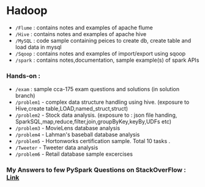 # Hadoop

- `/Flume` : contains notes and examples of apache flume
- `/Hive` : contains notes and examples of apache hive
- `/MySQL` : code sample containing peices to create db, create table and load data in mysql
- `/Sqoop` : contains notes and examples of import/export using sqoop
-  `/spark` : contains notes,documentation, sample example(s) of spark APIs

### Hands-on :
- `/exam` : sample cca-175 exam questions and solutions (in solution branch)
- `/problem1` - complex data structure handling using hive. (exposure to Hive,create table,LOAD,named_struct,struct)
- `/problem2` - Stock data analysis. (exposure to : json file handing, SparkSQL,map,reduce,filter,join,groupByKey,keyBy,UDFs etc)
- `/problem3` - MovieLens database analysis
- `/problem4` - Lahman's baseball database analysis
- `/problem5` - Hortonworks certification sample. Total 10 tasks .
- `/Tweeter`  - Tweeter data analysis
- `/problem6` - Retail database sample excercises 

### My Answers to few PySpark Questions on StackOverFlow : [Link](https://stackoverflow.com/search?tab=votes&q=user%3a6933215%20%5bspark%5d)
